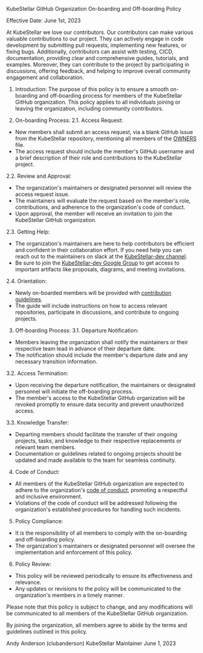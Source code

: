 <!--onboarding-start-->
KubeStellar GitHub Organization
On-boarding and Off-boarding Policy

Effective Date: June 1st, 2023

  At KubeStellar we love our contributors.  Our contributors can make various valuable contributions to our project. They can actively engage in code development by submitting pull requests, implementing new features, or fixing bugs. Additionally, contributors can assist with testing, CICD, documentation, providing clear and comprehensive guides, tutorials, and examples. Moreover, they can contribute to the project by participating in discussions, offering feedback, and helping to improve overall community engagement and collaboration.

1. Introduction:
The purpose of this policy is to ensure a smooth on-boarding and off-boarding process for members of the KubeStellar GitHub organization. This policy applies to all individuals joining or leaving the organization, including community contributors.

2. On-boarding Process:
2.1. Access Request:
- New members shall submit an access request, via a blank GitHub issue from the KubeStellar repository, mentioning all members of the [OWNERS](https://github.com/kubestellar/kubestellar/OWNERS) file.
- The access request should include the member's GitHub username and a brief description of their role and contributions to the KubeStellar project.

2.2. Review and Approval:
- The organization's maintainers or designated personnel will review the access request issue.
- The maintainers will evaluate the request based on the member's role, contributions, and adherence to the organization's code of conduct.
- Upon approval, the member will receive an invitation to join the KubeStellar GitHub organization.

2.3. Getting Help:
- The organization's maintainers are here to help contributors be efficient and confident in their collaboration effort. If you need help you can reach out to the maintainers on slack at the [KubeStellar-dev channel](https://kubernetes.slack.com/archives/C058SUSL5AA).
- Be sure to join the [KubeStellar-dev Google Group](https://groups.google.com/g/kubestellar-dev) to get access to important artifacts like proposals, diagrams, and meeting invitations.

2.4. Orientation:
- Newly on-boarded members will be provided with [contribution guidelines](https://github.com/kubestellar/kubestellar/CONTRIBUTING.MD).
- The guide will include instructions on how to access relevant repositories, participate in discussions, and contribute to ongoing projects.

3. Off-boarding Process:
3.1. Departure Notification:
- Members leaving the organization shall notify the maintainers or their respective team lead in advance of their departure date.
- The notification should include the member's departure date and any necessary transition information.

3.2. Access Termination:
- Upon receiving the departure notification, the maintainers or designated personnel will initiate the off-boarding process.
- The member's access to the KubeStellar GitHub organization will be revoked promptly to ensure data security and prevent unauthorized access.

3.3. Knowledge Transfer:
- Departing members should facilitate the transfer of their ongoing projects, tasks, and knowledge to their respective replacements or relevant team members.
- Documentation or guidelines related to ongoing projects should be updated and made available to the team for seamless continuity.

4. Code of Conduct:
- All members of the KubeStellar GitHub organization are expected to adhere to the organization's [code of conduct](https://github.com/kubestellar/kubestellar/CODE_OF_CONDUCT.md), promoting a respectful and inclusive environment.
- Violations of the code of conduct will be addressed following the organization's established procedures for handling such incidents.

5. Policy Compliance:
- It is the responsibility of all members to comply with the on-boarding and off-boarding policy.
- The organization's maintainers or designated personnel will oversee the implementation and enforcement of this policy.

6. Policy Review:
- This policy will be reviewed periodically to ensure its effectiveness and relevance.
- Any updates or revisions to the policy will be communicated to the organization's members in a timely manner.

Please note that this policy is subject to change, and any modifications will be communicated to all members of the KubeStellar GitHub organization.

By joining the organization, all members agree to abide by the terms and guidelines outlined in this policy.

Andy Anderson (clubanderson)
KubeStellar Maintainer
June 1, 2023
<!--onboarding-end-->
